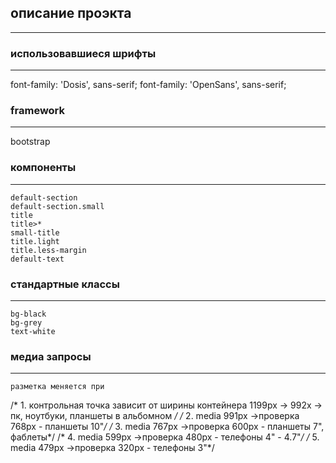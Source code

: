 ## описание проэкта

---

### использовавшиеся шрифты
---
font-family: 'Dosis', sans-serif;
font-family: 'OpenSans', sans-serif;
### framework
---
bootstrap

### компоненты
---
    default-section
    default-section.small
    title
    title>*
    small-title
    title.light
    title.less-margin
    default-text
### стандартные классы
---
    bg-black
    bg-grey
    text-white
### медиа запросы
---
    разметка меняется при

/* 1. контрольная точка зависит от ширины контейнера 1199рх -> 992x -> пк, ноутбуки, планшеты в альбомном */
/* 2. media 991рх ->проверка 768рх  - планшеты 10"*/
/* 3. media 767рх ->проверка 600рх  - планшеты 7", фаблеты*/
/* 4. media 599рх ->проверка 480рх  - телефоны 4" - 4.7"*/
/* 5. media 479рх ->проверка 320рх  - телефоны 3"*/ 